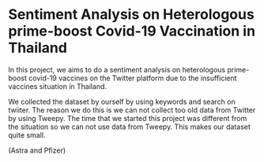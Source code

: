 # Sentiment Analysis on Heterologous prime-boost Covid-19 Vaccination in Thailand

In this project, we aims to do a sentiment analysis on heterologous prime-boost covid-19 vaccines on the Twitter platform due to the insufficient vaccines situation in Thailand.

We collected the dataset by ourself by using keywords and search on twiiter. The reason we do this is we can not collect too old data from Twitter by using Tweepy. The time that we started this project was different from the situation so we can not use data from Tweepy. This makes our dataset quite small. 

(Astra and Pfizer)
